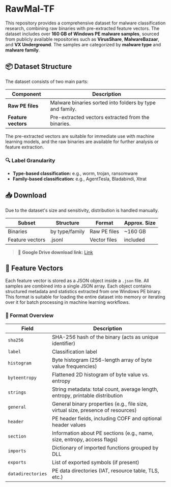 # RawMal-TF
This repository provides a comprehensive dataset for malware classification research, combining raw binaries with pre-extracted feature vectors. The dataset includes over **160 GB of Windows PE malware samples**, sourced from publicly available repositories such as **VirusShare**, **MalwareBazaar**, and **VX Underground**. The samples are categorized by **malware type** and **malware family**.


## 📦 Dataset Structure

The dataset consists of two main parts:

| Component               | Description                                                                 |
|-------------------------|-----------------------------------------------------------------------------|
| **Raw PE files**        | Malware binaries sorted into folders by type and family.                   |
| **Feature vectors**     | Pre-extracted vectors extracted from the binaries.  |

The pre-extracted vectors are suitable for immediate use with machine learning models, and the raw binaries are available for further analysis or feature extraction.

### 🔍 Label Granularity

- **Type-based classification:** e.g., worm, trojan, ransomware
- **Family-based classification:** e.g., AgentTesla, Bladabindi, Xtrat

## 📥 Download

Due to the dataset's size and sensitivity, distribution is handled manually.

| Subset          | Structure         | Format        | Approx. Size |
|------------------|------------------|---------------|--------------|
| Binaries         | by type/family   | Raw PE files  | ~160 GB      |
| Feature vectors  |     .jsonl       | Vector files  | included     |

> 🔗 **Google Drive download link:** [Link](https://drive.google.com/drive/folders/1wYQPjoZ48BaFmVeW3leMVocqHbjV6TBm?usp=sharing)


## 🧬 Feature Vectors

Each feature vector is stored as a JSON object inside a `.json` file. All samples are combined into a single JSON array. Each object contains structured metadata and statistics extracted from one Windows PE binary. This format is suitable for loading the entire dataset into memory or iterating over it for batch processing in machine learning workflows.


### 📄 Format Overview

| Field              | Description |
|--------------------|-------------|
| `sha256`           | SHA-256 hash of the binary (acts as unique identifier) |
| `label`            | Classification label |
| `histogram`        | Byte histogram (256-length array of byte value frequencies) |
| `byteentropy`      | Flattened 2D histogram of byte value vs. entropy |
| `strings`          | String metadata: total count, average length, entropy, printable distribution |
| `general`          | General binary properties (e.g., file size, virtual size, presence of resources) |
| `header`           | PE header fields, including COFF and optional header values |
| `section`          | Information about PE sections (e.g., name, size, entropy, access flags) |
| `imports`          | Dictionary of imported functions grouped by DLL |
| `exports`          | List of exported symbols (if present) |
| `datadirectories`  | PE data directories (IAT, resource table, TLS, etc.) |





